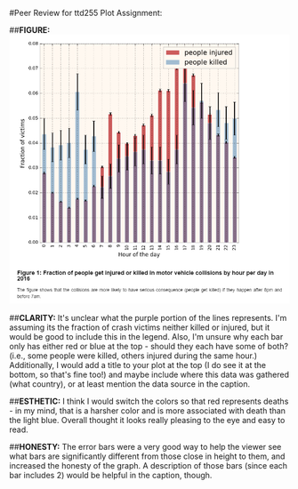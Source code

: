 #Peer Review for ttd255 Plot Assignment:

##**FIGURE:**
![Screenshot Peer Plot](https://github.com/lgladson/PUI2016_ttd255/blob/master/HW7_ttd255/ttd255_plot.PNG)


##**CLARITY:** It's unclear what the purple portion of the lines represents. I'm assuming its the fraction of crash victims neither killed or injured, but it would be good to include this in the legend. Also, I'm unsure why each bar only has either red or blue at the top - should they each have some of both? (i.e., some people were killed, others injured during the same hour.) Additionally, I would add a title to your plot at the top (I do see it at the bottom, so that's fine too!) and maybe include where this data was gathered (what country), or at least mention the data source in the caption.

##**ESTHETIC:** I think I would switch the colors so that red represents deaths - in my mind, that is a harsher color and is more associated with death than the light blue. Overall thought it looks really pleasing to the eye and easy to read. 

##**HONESTY:** The error bars were a very good way to help the viewer see what bars are significantly different from those close in height to them, and increased the honesty of the graph. A description of those bars (since each bar includes 2) would be helpful in the caption, though.


